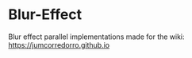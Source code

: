 # Blur-Effect
Blur effect parallel implementations made for the wiki:  https://jumcorredorro.github.io
